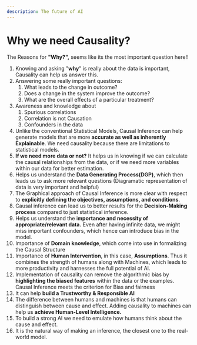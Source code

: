 ```yaml
---
description: The future of AI
---
```


# Why we need Causality?

The Reasons for **"Why?",** seems like its the most important question here!!

1. Knowing and asking "**why**" is really about the data is important, Causality can help us answer this.
2. Answering some really important questions: 
   1. What leads to the change in outcome?
   2. Does a change in the system improve the outcome?
   3. What are the overall effects of a particular treatment?
3. Awareness and knowledge about 
   1. Spurious correlations
   2. Correlation is not Causation
   3. Confounders in the data
4. Unlike the conventional Statistical Models, Causal Inference can help generate models that are more **accurate as well as inherently Explainable**. We need causality because there are limitations to statistical models.
5. **If we need more data or not?** It helps us in knowing if we can calculate the causal relationships from the data, or if we need more variables within our data for better estimation.
6. Helps us understand the **Data Generating Process\(DGP\)**, which then leads us to ask more relevant questions \(Diagramatic representation of data is very important and helpful\)
7. The Graphical approach of Causal Inference is more clear with respect to **explicitly defining the objectives, assumptions, and conditions**.
8. Causal inference can lead us to better results for the **Decision-Making process** compared to just statistical inference.
9. Helps us understand the i**mportance and necessity of appropriate/relevant data.** Even after having infinite data, we might miss important confounders, which hence can introduce bias in the model.
10. Importance of **Domain knowledge**, which come into use in formalizing the Causal Structure
11. Importance of **Human Intervention**, in this case, **Assumptions**. Thus it combines the strength of humans along with Machines, which leads to more productivity and harnesses the full potential of AI.
12. Implementation of causality can remove the algorithmic bias by **highlighting the biased features** within the data or the examples. Causal Inference meets the criterion for Bias and fairness
13. It can help **build a Trustworthy & Responsible AI**
14. The difference between humans and machines is that humans can distinguish between cause and effect. Adding causality to machines can help us **achieve Human-Level Intelligence.**
15. To build a strong AI we need to emulate how humans think about the cause and effect.
16. It is the natural way of making an inference, the closest one to the real-world model.

